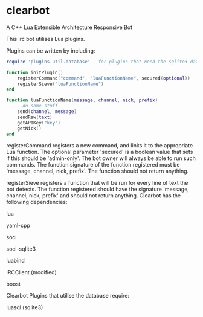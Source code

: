 clearbot
========

A C++ Lua Extensible Architecture Responsive Bot

This irc bot utilises Lua plugins. 

Plugins can be written by including:

````lua
require 'plugins.util.database' --for plugins that need the sqlite3 database

function initPlugin()
	registerCommand("command", "luaFunctionName", secured(optional))
	registerSieve("luaFunctionName")
end

function luaFunctionName(message, channel, nick, prefix)
	--do some stuff
	send(channel, message)
	sendRaw(text)
	getAPIKey("key")
	getNick()
end
````
registerCommand registers a new command, and links it to the appropriate Lua function. The optional parameter 'secured' is a boolean value that sets if this should be 'admin-only'. The bot owner will always be able to run such commands. The function signature of the function registered must be 'message, channel, nick, prefix'. The function should not return anything.

registerSieve registers a function that will be run for every line of text the bot detects. The function registered should have the signature 'message, channel, nick, prefix' and should not return anything.
Clearbot has the following dependencies:

lua

yaml-cpp

soci

soci-sqlite3

luabind

IRCClient (modified)

boost

Clearbot Plugins that utilise the database require:

luasql (sqlite3)
